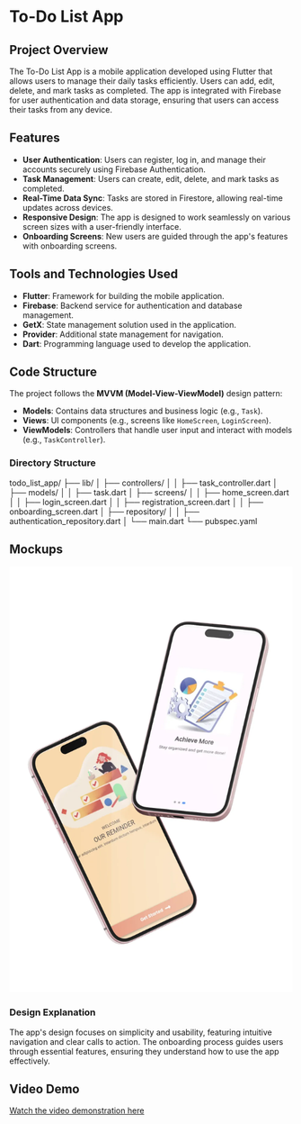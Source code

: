 # To-Do List App

## Project Overview
The To-Do List App is a mobile application developed using Flutter that allows users to manage their daily tasks efficiently. Users can add, edit, delete, and mark tasks as completed. The app is integrated with Firebase for user authentication and data storage, ensuring that users can access their tasks from any device.

## Features
- **User Authentication**: Users can register, log in, and manage their accounts securely using Firebase Authentication.
- **Task Management**: Users can create, edit, delete, and mark tasks as completed.
- **Real-Time Data Sync**: Tasks are stored in Firestore, allowing real-time updates across devices.
- **Responsive Design**: The app is designed to work seamlessly on various screen sizes with a user-friendly interface.
- **Onboarding Screens**: New users are guided through the app's features with onboarding screens.

## Tools and Technologies Used
- **Flutter**: Framework for building the mobile application.
- **Firebase**: Backend service for authentication and database management.
- **GetX**: State management solution used in the application.
- **Provider**: Additional state management for navigation.
- **Dart**: Programming language used to develop the application.

## Code Structure
The project follows the **MVVM (Model-View-ViewModel)** design pattern:
- **Models**: Contains data structures and business logic (e.g., `Task`).
- **Views**: UI components (e.g., screens like `HomeScreen`, `LoginScreen`).
- **ViewModels**: Controllers that handle user input and interact with models (e.g., `TaskController`).

### Directory Structure

todo_list_app/
├── lib/
│ ├── controllers/
│ │ ├── task_controller.dart
│ ├── models/
│ │ ├── task.dart
│ ├── screens/
│ │ ├── home_screen.dart
│ │ ├── login_screen.dart
│ │ ├── registration_screen.dart
│ │ ├── onboarding_screen.dart
│ ├── repository/
│ │ ├── authentication_repository.dart
│ └── main.dart
└── pubspec.yaml

## Mockups
![App Mockup](assets\images\freepik__upload__98650.png)
 <!-- Adjust the path as necessary -->

### Design Explanation
The app's design focuses on simplicity and usability, featuring intuitive navigation and clear calls to action. The onboarding process guides users through essential features, ensuring they understand how to use the app effectively.

## Video Demo
[Watch the video demonstration here](https://youtu.be/GMLcrxqoWFU?si=QD9BGufe1CTfRhZz)  <!-- Replace with your actual video link -->

